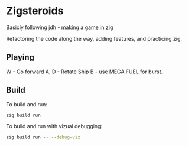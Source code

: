# Zigsteroids

Basicly following jdh - [making a game in zig](https://www.youtube.com/watch?v=ajbYYgbDXGk)

Refactoring the code along the way, adding features, and practicing zig.

## Playing

W - Go forward
A, D - Rotate Ship
B - use MEGA FUEL for burst.

## Build
To build and run:
```sh
zig build run
```

To build and run with vizual debugging:
```sh
zig build run -- --debug-viz
```
